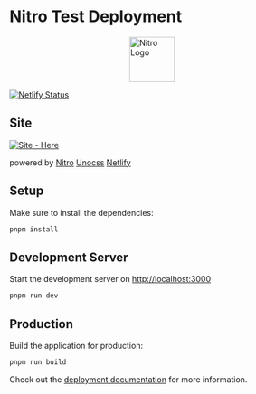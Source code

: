 # Nitro Test Deployment

<!-- img from favicon in the repo -->

<img src="https://raw.githubusercontent.com/meitrix8208/nitro-render/main/src/public/favicon.svg" style="margin-left: auto; margin-right: auto; display: block; width: 80px; height: 80px;" alt="Nitro Logo" />

[![Netlify Status](https://api.netlify.com/api/v1/badges/7e7ed21c-8ec7-4267-a589-4748165c05f8/deploy-status)](https://app.netlify.com/sites/cardbox-prod/deploys)  

## Site

[![Site - Here](https://img.shields.io/badge/Site-Here-0c757a?style=for-the-badge&logo=Netlify)](https://cardbox-prod.netlify.app/)

powered by [Nitro](https://nitro.unjs.io)
[Unocss](https://unocss.dev)
[Netlify](https://netlify.com)

## Setup

Make sure to install the dependencies:

```bash
pnpm install
```

## Development Server

Start the development server on <http://localhost:3000>

```bash
pnpm run dev
```

## Production

Build the application for production:

```bash
pnpm run build
```

Check out the [deployment documentation](https://nitro.unjs.io/deploy) for more information.
